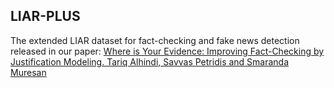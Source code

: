 ## LIAR-PLUS
The extended LIAR dataset for fact-checking and fake news detection released in our paper:
[Where is Your Evidence: Improving Fact-Checking by Justification Modeling. Tariq Alhindi, Savvas Petridis and Smaranda Muresan](http://aclweb.org/anthology/W18-5513)
